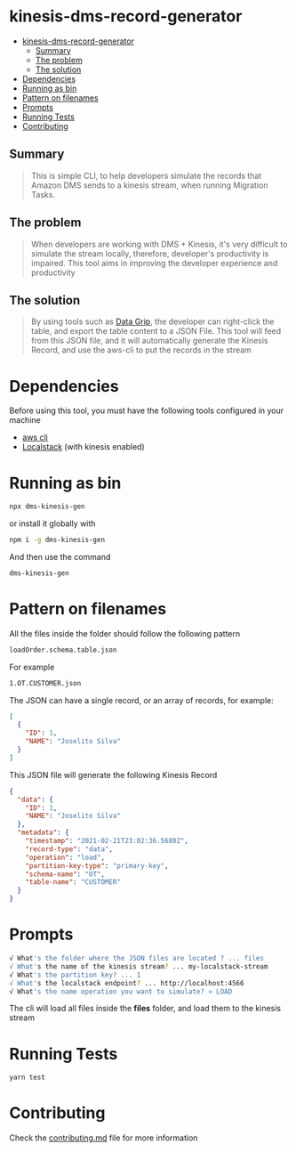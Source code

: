 # kinesis-dms-record-generator

- [kinesis-dms-record-generator](#kinesis-dms-record-generator)
  * [Summary](#summary)
  * [The problem](#the-problem)
  * [The solution](#the-solution)
- [Dependencies](#dependencies)
- [Running as bin](#running-as-bin)
- [Pattern on filenames](#pattern-on-filenames)
- [Prompts](#prompts)
- [Running Tests](#running-tests)
- [Contributing](#contributing)


## Summary

> This is  simple CLI, to help developers simulate the records that Amazon DMS sends to
> a kinesis stream, when running Migration Tasks.

## The problem

> When developers are working with DMS + Kinesis, it's very difficult to simulate the stream locally,
> therefore, developer's productivity is impaired. This tool aims in improving the developer experience and productivity

## The solution

> By using tools such as [Data Grip](https://www.jetbrains.com/datagrip/), the developer can right-click the table,
> and export the table content to a JSON File. This tool will feed from this JSON file,
> and it will automatically generate the Kinesis Record, and use the aws-cli to put the records in the stream

# Dependencies

Before using this tool, you must have the following tools configured in your machine

- [aws cli](https://aws.amazon.com/cli/)
- [Localstack](https://github.com/localstack/localstack) (with kinesis enabled)

# Running as bin

```bash
npx dms-kinesis-gen
```

or install it globally with

```bash
npm i -g dms-kinesis-gen
```

And then use the command

```bash
dms-kinesis-gen
```

# Pattern on filenames

All the files inside the folder should follow the following pattern

```bash
loadOrder.schema.table.json
```

For example

```bash
1.OT.CUSTOMER.json
```

The JSON can have a single record, or an array of records, for example:

```json
[
  {
    "ID": 1,
    "NAME": "Joselito Silva"
  }
]
```

This JSON file will generate the following Kinesis Record

```json
{
  "data": {
    "ID": 1,
    "NAME": "Joselito Silva"
  },
  "metadata": {
    "timestamp": "2021-02-21T23:02:36.5680Z",
    "record-type": "data",
    "operation": "load",
    "partition-key-type": "primary-key",
    "schema-name": "OT",
    "table-name": "CUSTOMER"
  }
}
```

# Prompts

```bash
√ What's the folder where the JSON files are located ? ... files
√ What's the name of the kinesis stream? ... my-localstack-stream
√ What's the partition key? ... 1
√ What's the localstack endpoint? ... http://localhost:4566
√ What's the name operation you want to simulate? » LOAD
```

The cli will load all files inside the **files** folder, and load them to the kinesis stream

# Running Tests

```bash
yarn test
```
# Contributing

Check the [contributing.md](./CONTRIBUTING.md) file for more information